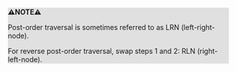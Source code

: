<div style="margin:2em; background-color: #e0e0e0;">

<strong>⚠️NOTE️️️⚠️</strong>

Post-order traversal is sometimes referred to as LRN (left-right-node).

For reverse post-order traversal, swap steps 1 and 2: RLN (right-left-node).
</div>

